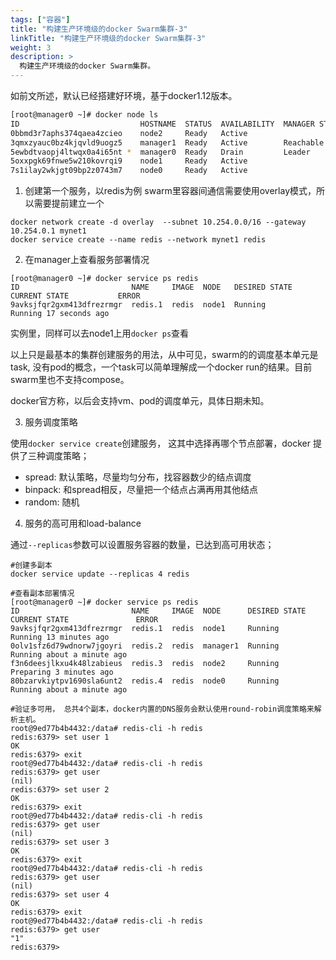 ```yaml
---
tags: ["容器"]
title: "构建生产环境级的docker Swarm集群-3"
linkTitle: "构建生产环境级的docker Swarm集群-3"
weight: 3
description: >
  构建生产环境级的docker Swarm集群。 
---
```


如前文所述，默认已经搭建好环境，基于docker1.12版本。

```bash
[root@manager0 ~]# docker node ls
ID                           HOSTNAME  STATUS  AVAILABILITY  MANAGER STATUS
0bbmd3r7aphs374qaea4zcieo    node2     Ready   Active
3qmxzyauc0bz4kjqvld9uogz5    manager1  Ready   Active        Reachable
5ewbdtvaopj4ltwqx0a4i65nt *  manager0  Ready   Drain         Leader
5oxxpgk69fnwe5w210kovrqi9    node1     Ready   Active
7s1ilay2wkjgt09bp2z0743m7    node0     Ready   Active
```

1. 创建第一个服务，以redis为例
  swarm里容器间通信需要使用overlay模式，所以需要提前建立一个

  ```
  docker network create -d overlay  --subnet 10.254.0.0/16 --gateway  10.254.0.1 mynet1
  docker service create --name redis --network mynet1 redis
  ```

2. 在manager上查看服务部署情况

  ```
  [root@manager0 ~]# docker service ps redis
  ID                         NAME     IMAGE  NODE   DESIRED STATE  CURRENT STATE           ERROR
  9avksjfqr2gxm413dfrezrmgr  redis.1  redis  node1  Running        Running 17 seconds ago
  ```

  实例里，同样可以去node1上用``docker ps``查看

  以上只是最基本的集群创建服务的用法，从中可见，swarm的的调度基本单元是task, 没有pod的概念，一个task可以简单理解成一个docker run的结果。目前swarm里也不支持compose。

  docker官方称，以后会支持vm、pod的调度单元，具体日期未知。

3. 服务调度策略

  使用``docker service create``创建服务， 这其中选择再哪个节点部署，docker 提供了三种调度策略；

  * spread: 默认策略，尽量均匀分布，找容器数少的结点调度
  * binpack: 和spread相反，尽量把一个结点占满再用其他结点
  * random: 随机



4. 服务的高可用和load-balance

  通过``--replicas``参数可以设置服务容器的数量，已达到高可用状态；

  ```
  #创建多副本
  docker service update --replicas 4 redis

  #查看副本部署情况
  [root@manager0 ~]# docker service ps redis
  ID                         NAME     IMAGE  NODE      DESIRED STATE  CURRENT STATE               ERROR
  9avksjfqr2gxm413dfrezrmgr  redis.1  redis  node1     Running        Running 13 minutes ago      
  0olv1sfz6d79wdnorw7jgoyri  redis.2  redis  manager1  Running        Running about a minute ago  
  f3n6deesjlkxu4k48lzabieus  redis.3  redis  node2     Running        Preparing 3 minutes ago     
  80bzarvkiytpv1690sla6unt2  redis.4  redis  node0     Running        Running about a minute ago

  #验证多可用， 总共4个副本，docker内置的DNS服务会默认使用round-robin调度策略来解析主机。
  root@9ed77b4b4432:/data# redis-cli -h redis
  redis:6379> set user 1
  OK
  redis:6379> exit
  root@9ed77b4b4432:/data# redis-cli -h redis
  redis:6379> get user
  (nil)
  redis:6379> set user 2
  OK
  redis:6379> exit
  root@9ed77b4b4432:/data# redis-cli -h redis
  redis:6379> get user
  (nil)
  redis:6379> set user 3
  OK
  redis:6379> exit
  root@9ed77b4b4432:/data# redis-cli -h redis
  redis:6379> get user
  (nil)
  redis:6379> set user 4
  OK
  redis:6379> exit
  root@9ed77b4b4432:/data# redis-cli -h redis
  redis:6379> get user
  "1"
  redis:6379>

  ```
